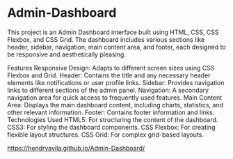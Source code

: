 # Admin-Dashboard

This project is an Admin Dashboard interface built using HTML, CSS, CSS Flexbox, and CSS Grid. The dashboard includes various sections like header, sidebar, navigation, main content area, and footer, each designed to be responsive and aesthetically pleasing.

Features
Responsive Design: Adapts to different screen sizes using CSS Flexbox and Grid.
Header: Contains the title and any necessary header elements like notifications or user profile links.
Sidebar: Provides navigation links to different sections of the admin panel.
Navigation: A secondary navigation area for quick access to frequently used features.
Main Content Area: Displays the main dashboard content, including charts, statistics, and other relevant information.
Footer: Contains footer information and links.
Technologies Used
HTML5: For structuring the content of the dashboard.
CSS3: For styling the dashboard components.
CSS Flexbox: For creating flexible layout structures.
CSS Grid: For complex grid-based layouts.


https://hendryavila.github.io/Admin-Dashboard/
